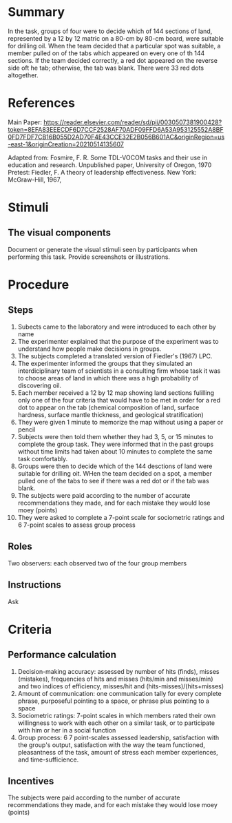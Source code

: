 # Summary
In the task, groups of four were to decide which of 144 sections of land, represented by a 12 by 12 matric on a 80-cm by 80-cm board, were suitable for drilling oil. When the team decided that a particular spot was suitable, a member pulled on of the tabs which appeared on every one of th 144 sections. If the team decided correctly, a red dot appeared on the reverse side oft he tab; otherwise, the tab was blank. There were 33 red dots altogether. 

# References
Main Paper: https://reader.elsevier.com/reader/sd/pii/0030507381900428?token=8EFA83EEECDF6D7CCF2528AF70ADF09FFD6A53A953125552A8BF0FD7FDF7CB16B055D2AD70F4E43CCE32E2B056B601AC&originRegion=us-east-1&originCreation=20210514135607

Adapted from: Fosmire, F. R. Some TDL-VOCOM tasks and their use in education and research. Unpublished paper, University of Oregon, 1970 
Pretest: Fiedler, F. A theory of leadership effectiveness. New York: McGraw-Hill, 1967,

# Stimuli
## The visual components
Document or generate the visual stimuli seen by participants when performing this task. Provide screenshots or illustrations.

# Procedure
## Steps
1. Subects came to the laboratory and were introduced to each other by name 
2. The experimenter explained that the purpose of the experiment was to understand how people make decisions in groups.
3. The subjects completed a translated version of Fiedler's (1967) LPC.
4. The experimenter informed the groups that they simulated an interdiciplinary team of scientists in a consulting firm whose task it was to choose areas of land in which there was a high probability of discovering oil.
5. Each member received a 12 by 12 map showing land sections fulilling only one of the four criteria that would have to be met in order for a red dot to appear on the tab (chemical composition of land, surface hardness, surface mantle thickness, and geological stratification)
6. They were given 1 minute to memorize the map without using a paper or pencil
7. Subjects were then told them whether they had 3, 5, or 15 minutes to complete the group task. They were informed that in the past groups without time limits had taken about 10 minutes to complete the same task comfortably.
8. Groups were then to decide which of the 144 desctions of land were suitable for drilling oit. WHen the team decided on a spot, a member pulled one of the tabs to see if there was a red dot or if the tab was blank.
9.  The subjects were paid according to the number of accurate recommendations they made, and for each mistake they would lose moey (points)
10.  They were asked to complete a 7-point scale for sociometric ratings and 6 7-point scales to assess group process


## Roles 
Two observers: each observed two of the four group members

## Instructions
Ask

# Criteria
## Performance calculation
1. Decision-making accuracy: assessed by number of hits (finds), misses (mistakes), frequencies of hits and misses (hits/min and misses/min) and two indices of efficiency, misses/hit and (hits-misses)/(hits+misses)
2. Amount of communication: one communication tally for every complete phrase, purposeful pointing to a space, or phrase plus pointing to a space
3. Sociometric ratings: 7-point scales in which members rated their own willingness to work with each other on a similar task, or to participate with him or her in a social function
4. Group process: 6 7 point-scales assessed leadership, satisfaction with the group's output, satisfaction with the way the team functioned, pleasantness of the task, amount of stress each member experiences, and time-sufficience.

## Incentives
The subjects were paid according to the number of accurate recommendations they made, and for each mistake they would lose moey (points)
